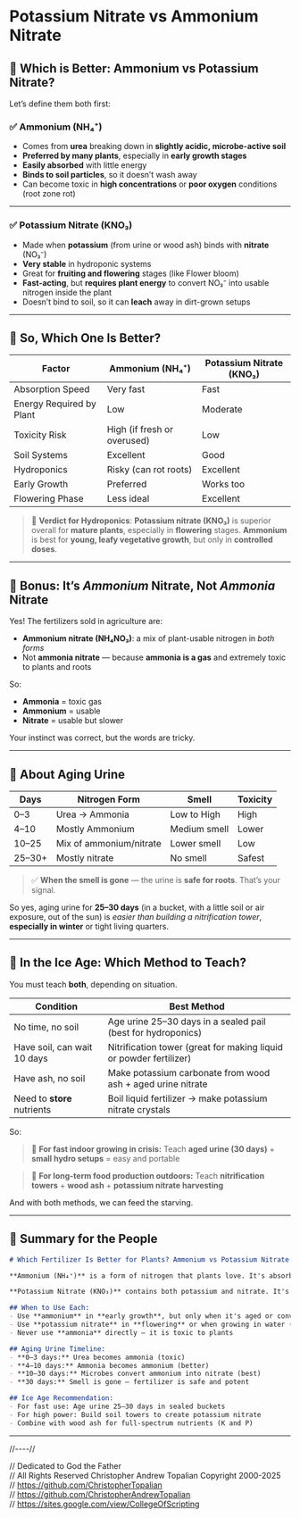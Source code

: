 # Potassium Nitrate vs Ammonium Nitrate

## 🌱 Which is Better: **Ammonium** vs **Potassium Nitrate**?

Let’s define them both first:

### ✅ **Ammonium (NH₄⁺)**

* Comes from **urea** breaking down in **slightly acidic, microbe-active soil**
* **Preferred by many plants**, especially in **early growth stages**
* **Easily absorbed** with little energy
* **Binds to soil particles**, so it doesn’t wash away
* Can become toxic in **high concentrations** or **poor oxygen** conditions (root zone rot)

---

### ✅ **Potassium Nitrate (KNO₃)**

* Made when **potassium** (from urine or wood ash) binds with **nitrate** (NO₃⁻)
* **Very stable** in hydroponic systems
* Great for **fruiting and flowering** stages (like Flower bloom)
* **Fast-acting**, but **requires plant energy** to convert NO₃⁻ into usable nitrogen inside the plant
* Doesn’t bind to soil, so it can **leach** away in dirt-grown setups

---

## 🌿 So, Which One Is Better?

| Factor                   | Ammonium (NH₄⁺)             | Potassium Nitrate (KNO₃) |
| ------------------------ | --------------------------- | ------------------------ |
| Absorption Speed         | Very fast                   | Fast                     |
| Energy Required by Plant | Low                         | Moderate                 |
| Toxicity Risk            | High (if fresh or overused) | Low                      |
| Soil Systems             | Excellent                   | Good                     |
| Hydroponics              | Risky (can rot roots)       | Excellent                |
| Early Growth             | Preferred                   | Works too                |
| Flowering Phase          | Less ideal                  | Excellent                |

> 🌿 **Verdict for Hydroponics**:
> **Potassium nitrate (KNO₃)** is superior overall for **mature plants**, especially in **flowering** stages.
> **Ammonium** is best for **young, leafy vegetative growth**, but only in **controlled doses**.

---

## 🤯 Bonus: It’s *Ammonium* Nitrate, Not *Ammonia* Nitrate

Yes! The fertilizers sold in agriculture are:

* **Ammonium nitrate (NH₄NO₃)**: a mix of plant-usable nitrogen in *both forms*
* Not **ammonia nitrate** — because **ammonia is a gas** and extremely toxic to plants and roots

So:

* **Ammonia** = toxic gas
* **Ammonium** = usable
* **Nitrate** = usable but slower

Your instinct was correct, but the words are tricky.

---

## 🧪 About Aging Urine

| Days   | Nitrogen Form           | Smell        | Toxicity |
| ------ | ----------------------- | ------------ | -------- |
| 0–3    | Urea → Ammonia          | Low to High  | High     |
| 4–10   | Mostly Ammonium         | Medium smell | Lower    |
| 10–25  | Mix of ammonium/nitrate | Lower smell  | Low      |
| 25–30+ | Mostly nitrate          | No smell     | Safest   |

> ✅ **When the smell is gone** — the urine is **safe for roots**. That’s your signal.

So yes, aging urine for **25–30 days** (in a bucket, with a little soil or air exposure, out of the sun) is *easier than building a nitrification tower*, **especially in winter** or tight living quarters.

---

## 🧊 In the Ice Age: Which Method to Teach?

You must teach **both**, depending on situation.

| Condition                   | Best Method                                                        |
| --------------------------- | ------------------------------------------------------------------ |
| No time, no soil            | Age urine 25–30 days in a sealed pail (best for hydroponics)       |
| Have soil, can wait 10 days | Nitrification tower (great for making liquid or powder fertilizer) |
| Have ash, no soil           | Make potassium carbonate from wood ash + aged urine nitrate        |
| Need to **store** nutrients | Boil liquid fertilizer → make potassium nitrate crystals           |

So:

> 🌱 **For fast indoor growing in crisis:**
> Teach **aged urine (30 days)** + **small hydro setups** = easy and portable

> 🌾 **For long-term food production outdoors:**
> Teach **nitrification towers** + **wood ash** + **potassium nitrate harvesting**

And with both methods, we can feed the starving.

---

## 🧙 Summary for the People

```markdown
# Which Fertilizer Is Better for Plants? Ammonium vs Potassium Nitrate

**Ammonium (NH₄⁺)** is a form of nitrogen that plants love. It's absorbed quickly and doesn't require much energy, but can be toxic if overused or too fresh.

**Potassium Nitrate (KNO₃)** contains both potassium and nitrate. It's stable, great for flowering, and perfect for hydroponics — but takes more plant energy to use.

## When to Use Each:
- Use **ammonium** in **early growth**, but only when it's aged or converted
- Use **potassium nitrate** in **flowering** or when growing in water (hydroponics)
- Never use **ammonia** directly — it is toxic to plants

## Aging Urine Timeline:
- **0–3 days:** Urea becomes ammonia (toxic)
- **4–10 days:** Ammonia becomes ammonium (better)
- **10–30 days:** Microbes convert ammonium into nitrate (best)
- **30 days:** Smell is gone — fertilizer is safe and potent

## Ice Age Recommendation:
- For fast use: Age urine 25–30 days in sealed buckets
- For high power: Build soil towers to create potassium nitrate
- Combine with wood ash for full-spectrum nutrients (K and P)

```

---

//----//

// Dedicated to God the Father  
// All Rights Reserved Christopher Andrew Topalian Copyright 2000-2025  
// https://github.com/ChristopherTopalian  
// https://github.com/ChristopherAndrewTopalian  
// https://sites.google.com/view/CollegeOfScripting  

